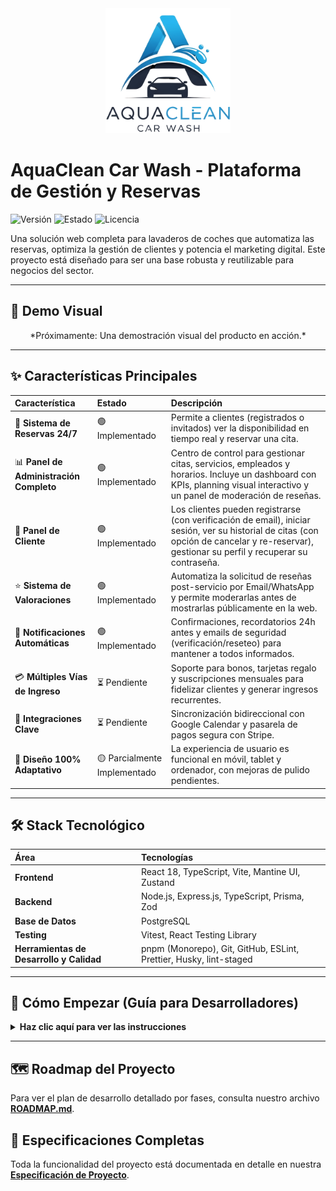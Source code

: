<!-- File: /README.md - v1.6 (PANEL DE CLIENTE Y SEGURIDAD COMPLETADOS) -->
<div align="center">
  <img src="./docs/assets/logo.png" alt="AquaClean Car Wash Logo" width="200"/>
</div>

# AquaClean Car Wash - Plataforma de Gestión y Reservas

![Versión](https://img.shields.io/badge/version-1.1.0-blue)
![Estado](https://img.shields.io/badge/status-en--desarrollo-green)
![Licencia](https://img.shields.io/badge/licencia-privada-red)

Una solución web completa para lavaderos de coches que automatiza las reservas, optimiza la gestión de clientes y potencia el marketing digital. Este proyecto está diseñado para ser una base robusta y reutilizable para negocios del sector.

---

## 🎥 Demo Visual

<!-- TODO: Añadir un GIF animado mostrando el flujo de reserva del cliente y el panel de administración -->
<div align="center">
  *Próximamente: Una demostración visual del producto en acción.*
</div>

---

## ✨ Características Principales

| Característica                          | Estado                       | Descripción                                                                                                                                                                                   |
| :-------------------------------------- | :--------------------------- | :-------------------------------------------------------------------------------------------------------------------------------------------------------------------------------------------- |
| 📅 **Sistema de Reservas 24/7**         | 🟢 Implementado              | Permite a clientes (registrados o invitados) ver la disponibilidad en tiempo real y reservar una cita.                                                                                        |
| 📊 **Panel de Administración Completo** | 🟢 Implementado              | Centro de control para gestionar citas, servicios, empleados y horarios. Incluye un dashboard con KPIs, planning visual interactivo y un panel de moderación de reseñas.                      |
| 👤 **Panel de Cliente**                 | 🟢 Implementado              | Los clientes pueden registrarse (con verificación de email), iniciar sesión, ver su historial de citas (con opción de cancelar y re-reservar), gestionar su perfil y recuperar su contraseña. |
| ⭐ **Sistema de Valoraciones**          | 🟢 Implementado              | Automatiza la solicitud de reseñas post-servicio por Email/WhatsApp y permite moderarlas antes de mostrarlas públicamente en la web.                                                          |
| 🔔 **Notificaciones Automáticas**       | 🟢 Implementado              | Confirmaciones, recordatorios 24h antes y emails de seguridad (verificación/reseteo) para mantener a todos informados.                                                                        |
| 💳 **Múltiples Vías de Ingreso**        | ⏳ Pendiente                 | Soporte para bonos, tarjetas regalo y suscripciones mensuales para fidelizar clientes y generar ingresos recurrentes.                                                                         |
| 🔗 **Integraciones Clave**              | ⏳ Pendiente                 | Sincronización bidireccional con Google Calendar y pasarela de pagos segura con Stripe.                                                                                                       |
| 📱 **Diseño 100% Adaptativo**           | 🟡 Parcialmente Implementado | La experiencia de usuario es funcional en móvil, tablet y ordenador, con mejoras de pulido pendientes.                                                                                        |

---

## 🛠️ Stack Tecnológico

| Área                                     | Tecnologías                                                        |
| :--------------------------------------- | :----------------------------------------------------------------- |
| **Frontend**                             | React 18, TypeScript, Vite, Mantine UI, Zustand                    |
| **Backend**                              | Node.js, Express.js, TypeScript, Prisma, Zod                       |
| **Base de Datos**                        | PostgreSQL                                                         |
| **Testing**                              | Vitest, React Testing Library                                      |
| **Herramientas de Desarrollo y Calidad** | pnpm (Monorepo), Git, GitHub, ESLint, Prettier, Husky, lint-staged |

---

## 🚀 Cómo Empezar (Guía para Desarrolladores)

<details>
<summary><strong>Haz clic aquí para ver las instrucciones</strong></summary>

### Requisitos Previos

- Node.js (v20+), pnpm (v9+), Git, una instancia de PostgreSQL.

### Pasos

1. Clonar: `git clone https://github.com/R3v180/AquaCleanCarWash.git`
2. Instalar: `pnpm install`
3. Configurar: Copia `apps/server/.env.example` a `.env` y rellena las variables.
4. Migrar: `pnpm --filter server run migrate:dev`
5. Poblar: `pnpm --filter server run prisma:seed`
6. Iniciar: `pnpm dev`

</details>

---

## 🗺️ Roadmap del Proyecto

Para ver el plan de desarrollo detallado por fases, consulta nuestro archivo [**ROADMAP.md**](./ROADMAP.md).

## 📄 Especificaciones Completas

Toda la funcionalidad del proyecto está documentada en detalle en nuestra [**Especificación de Proyecto**](./docs/PROJECT_SPECIFICATION.md).
